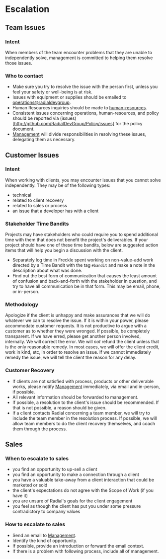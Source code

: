 # Escalation

## Team Issues
### Intent
When members of the team encounter problems that they are unable to independently solve, management is committed to helping them resolve those issues.

### Who to contact
- Make sure you try to resolve the issue with the person first, unless you feel your safety or well-being is at risk.
- Issues with equipment or supplies should be emailed to [operations@radialdevgroup](mailto:operations@radialdevgroup).
- Human Resources inquiries should be made to [human-resources](../ORGANIZATIONAL_STRUCTURE.md#human-resources).
- Consistent issues concerning operations, human-resources, and policy should be reported via (issues)[http://github.com/RadialDevGroup/Policy/issues] for the policy document.
- [Management](../ORGANIZATIONAL_STRUCTURE.md#management) will divide responsibilities in resolving these issues, delegating them as necessary.

## Customer Issues
### Intent
When working with clients, you may encounter issues that you cannot solve independently. They may be of the following types:

* technical
* related to client recovery
* related to sales or process
* an issue that a developer has with a client

### Stakeholder Time Bandits
Projects may have stakeholders who could require you to spend additional time with them that does not benefit the project's deliverables. If your project should have one of these time bandits, below are suggested action items that will help you begin a discussion with the client.
* Separately log time in Freckle spent working on non-value-add work directed by a Time Bandit with the tag `#bandit` and make a note in the description about what was done.
* Find out the best form of communication that causes the least amount of confusion and back-and-forth with the stakeholder in question, and try to have all communication be in that form. This may be email, phone, or in-person.

### Methodology
Apologize if the client is unhappy and make assurances that we will do whatever we can to resolve the issue. If it is within your power, please accommodate customer requests. It is not productive to argue with a customer as to whether they were wronged. If possible, be completely transparent. If we have erred, please get another person involved, internally. We will correct the error.  We will _not_ refund the client unless that is the only reasonable remedy.  In most cases, we will offer the client credit, work in kind, etc, in order to resolve an issue.  If we cannot immediately remedy the issue, we will tell the client the reason for any delay.

### Customer Recovery
- If clients are not satisfied with process, products or other deliverable works, please notify  [Management](../ORGANIZATIONAL_STRUCTURE.md#management) immediately, via email and in-person, if possible.
- All relevant information should be forwarded to management.
- If possible, a resolution to the client's issue should be recommended.  If that is not possible, a reason should be given.
- If a client contacts Radial concerning a team member, we will try to include the team member in the resolution process.  If possible, we will allow team members to do the client recovery themselves, and coach them through the process.


## Sales
### When to escalate to sales
- you find an opportunity to up-sell a client
- you find an opportunity to make a connection through a client
- you have a valuable take-away from a client interaction that could be marketed or sold
- the client's expectations do not agree with the Scope of Work (if you have it)
- you are unsure of Radial's goals for the client engagement
- you feel as though the client has put you under some pressure contradictory to company values

### How to escalate to sales
- Send an email to [Management](../ORGANIZATIONAL_STRUCTURE.md#management).
- Identify the kind of opportunity.
- If possible, provide an introduction or forward the email context.
- If there is a problem with following process, include all of management.
